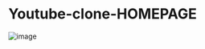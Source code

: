 # Youtube-clone-HOMEPAGE
![image](https://github.com/user-attachments/assets/93ef062b-2db9-4f4b-92b9-0acff95782a9)
